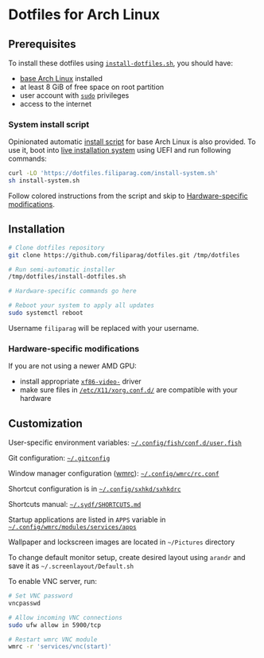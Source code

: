 # Dotfiles for Arch Linux

## Prerequisites

To install these dotfiles using [`install-dotfiles.sh`](./install-dotfiles.sh), you should have:

- [base Arch Linux](https://wiki.archlinux.org/index.php/Installation_guide) installed
- at least 8 GiB of free space on root partition
- user account with [`sudo`](https://wiki.archlinux.org/index.php/Sudo#Example_entries) privileges
- access to the internet

### System install script

Opinionated automatic [install script](./install-system.sh) for base Arch Linux is also provided.
To use it, boot into [live installation system](https://www.archlinux.org/download/) using UEFI and run following commands:
```bash
curl -LO 'https://dotfiles.filiparag.com/install-system.sh'
sh install-system.sh
```
Follow colored instructions from the script and skip to [Hardware-specific modifications](#hardware-specific-modifications).

## Installation

```bash
# Clone dotfiles repository
git clone https://github.com/filiparag/dotfiles.git /tmp/dotfiles

# Run semi-automatic installer
/tmp/dotfiles/install-dotfiles.sh

# Hardware-specific commands go here

# Reboot your system to apply all updates
sudo systemctl reboot
```

Username `filiparag` will be replaced with your username.


### Hardware-specific modifications

If you are not using a newer AMD GPU:

- install appropriate [`xf86-video-`](https://wiki.archlinux.org/index.php?title=Xorg#Driver_installation) driver
- make sure files in [`/etc/X11/xorg.conf.d/`](./etc/X11/xorg.conf.d/) are compatible with your hardware


## Customization

User-specific environment variables: [`~/.config/fish/conf.d/user.fish`](./home/filiparag/.config/fish/conf.d/user.fish)

Git configuration: [`~/.gitconfig`](./home/filiparag/.gitconfig)

Window manager configuration ([wmrc](https://github.com/filiparag/wmrc/)): [`~/.config/wmrc/rc.conf`](./home/filiparag/.config/wmrc/rc.conf)

Shortcut configuration is in [`~/.config/sxhkd/sxhkdrc`](./home/filiparag/.config/sxhkd/sxhkdrc)

Shortcuts manual: [`~/.sydf/SHORTCUTS.md`](./SHORTCUTS.md)

Startup applications are listed in `APPS` variable in [`~/.config/wmrc/modules/services/apps`](./home/filiparag/.config/wmrc/modules/services/apps)

Wallpaper and lockscreen images are located in `~/Pictures` directory

To change default monitor setup, create desired layout using `arandr` and save it as `~/.screenlayout/Default.sh`

To enable VNC server, run:

``` bash
# Set VNC password
vncpasswd

# Allow incoming VNC connections
sudo ufw allow in 5900/tcp

# Restart wmrc VNC module
wmrc -r 'services/vnc(start)'
```